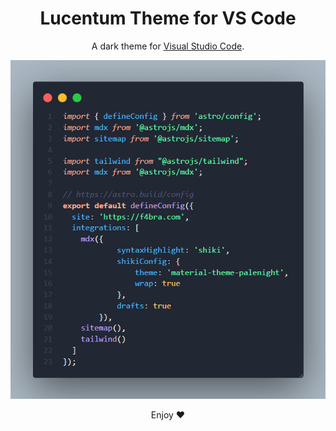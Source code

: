 <div align="center">

# Lucentum Theme for VS Code

A dark theme for [Visual Studio Code](http://code.visualstudio.com).

![lucentum-logotype](images/code.png)

Enjoy ❤️

</div>
